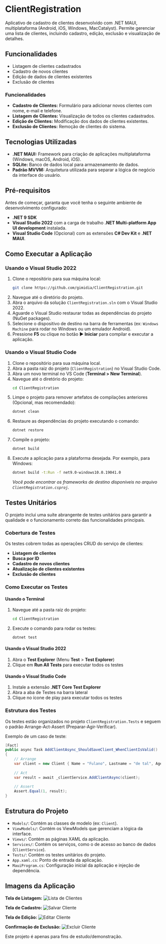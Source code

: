 # ClientRegistration

Aplicativo de cadastro de clientes desenvolvido com .NET MAUI, multiplataforma (Android, iOS, Windows, MacCatalyst). Permite gerenciar uma lista de clientes, incluindo cadastro, edição, exclusão e visualização de detalhes.

## Funcionalidades
- Listagem de clientes cadastrados
- Cadastro de novos clientes
- Edição de dados de clientes existentes
- Exclusão de clientes

### Funcionalidades

- **Cadastro de Clientes:** Formulário para adicionar novos clientes com nome, e-mail e telefone.
- **Listagem de Clientes:** Visualização de todos os clientes cadastrados.
- **Edição de Clientes:** Modificação dos dados de clientes existentes.
- **Exclusão de Clientes:** Remoção de clientes do sistema.

## Tecnologias Utilizadas

- **.NET MAUI:** Framework para criação de aplicações multiplataforma (Windows, macOS, Android, iOS).
- **SQLite:** Banco de dados local para armazenamento de dados.
- **Padrão MVVM:** Arquitetura utilizada para separar a lógica de negócio da interface do usuário.

## Pré-requisitos

Antes de começar, garanta que você tenha o seguinte ambiente de desenvolvimento configurado:

- **.NET 9 SDK**
- **Visual Studio 2022** com a carga de trabalho **.NET Multi-platform App UI development** instalada.
- **Visual Studio Code** (Opcional) com as extensões **C# Dev Kit** e **.NET MAUI**.

## Como Executar a Aplicação

### Usando o Visual Studio 2022

1.  Clone o repositório para sua máquina local:
    ```bash
    git clone https://github.com/gimidia/ClientRegistration.git
    ```
2.  Navegue até o diretório do projeto.
3.  Abra o arquivo da solução `ClientRegistration.sln` com o Visual Studio 2022.
4.  Aguarde o Visual Studio restaurar todas as dependências do projeto (NuGet packages).
5.  Selecione o dispositivo de destino na barra de ferramentas (ex: `Windows Machine` para rodar no Windows ou um emulador Android).
6.  Pressione **F5** ou clique no botão **▶ Iniciar** para compilar e executar a aplicação.

### Usando o Visual Studio Code

1.  Clone o repositório para sua máquina local.
2.  Abra a pasta raiz do projeto (`ClientRegistration`) no Visual Studio Code.
3.  Abra um novo terminal no VS Code (**Terminal > New Terminal**).
4.  Navegue até o diretório do projeto:
    ```bash
    cd ClientRegistration
    ```
5.  Limpe o projeto para remover artefatos de compilações anteriores (Opcional, mas recomendado):
    ```bash
    dotnet clean
    ```
6.  Restaure as dependências do projeto executando o comando:
    ```bash
    dotnet restore
    ```
7.  Compile o projeto:
    ```bash
    dotnet build
    ```
8.  Execute a aplicação para a plataforma desejada. Por exemplo, para Windows:
    ```bash
    dotnet build -t:Run -f net9.0-windows10.0.19041.0
    ```
    *Você pode encontrar os frameworks de destino disponíveis no arquivo `ClientRegistration.csproj`.*

## Testes Unitários

O projeto inclui uma suíte abrangente de testes unitários para garantir a qualidade e o funcionamento correto das funcionalidades principais.

### Cobertura de Testes

Os testes cobrem todas as operações CRUD do serviço de clientes:

- **Listagem de clientes**
- **Busca por ID**
- **Cadastro de novos clientes**
- **Atualização de clientes existentes**
- **Exclusão de clientes**

### Como Executar os Testes

#### Usando o Terminal

1. Navegue até a pasta raiz do projeto:
   ```bash
   cd ClientRegistration
   ```

2. Execute o comando para rodar os testes:
   ```bash
   dotnet test
   ```

#### Usando o Visual Studio 2022

1. Abra o **Test Explorer** (Menu **Test** > **Test Explorer**)
2. Clique em **Run All Tests** para executar todos os testes

#### Usando o Visual Studio Code

1. Instale a extensão **.NET Core Test Explorer**
2. Abra a aba de Testes na barra lateral
3. Clique no ícone de play para executar todos os testes

### Estrutura dos Testes

Os testes estão organizados no projeto `ClientRegistration.Tests` e seguem o padrão Arrange-Act-Assert (Preparar-Agir-Verificar).

Exemplo de um caso de teste:

```csharp
[Fact]
public async Task AddClientAsync_ShouldSaveClient_WhenClientIsValid()
{
    // Arrange
    var client = new Client { Name = "Fulano", Lastname = "de tal", Age = 20, Address = "Rua das Flores 99" };
    
    // Act
    var result = await _clientService.AddClientAsync(client);
    
    // Assert
    Assert.Equal(1, result);
}
```

## Estrutura do Projeto

- `Models/`: Contém as classes de modelo (ex: `Client`).
- `ViewModels/`: Contém os ViewModels que gerenciam a lógica da interface.
- `Views/`: Contém as páginas XAML da aplicação.
- `Services/`: Contém os serviços, como o de acesso ao banco de dados (`ClientService`).
- `Tests/`: Contém os testes unitários do projeto.
- `App.xaml.cs`: Ponto de entrada da aplicação.
- `MauiProgram.cs`: Configuração inicial da aplicação e injeção de dependência.

## Imagens da Aplicação

**Tela de Listagem:**
![Lista de Clientes](listaclientes.jpg)

**Tela de Cadastro:**
![Salvar Cliente](salvarcliente.jpg)

**Tela de Edição:**
![Editar Cliente](editarcliente.jpg)

**Confirmação de Exclusão:**
![Excluir Cliente](excluircliente.jpg)


Este projeto é apenas para fins de estudo/demonstração. 
